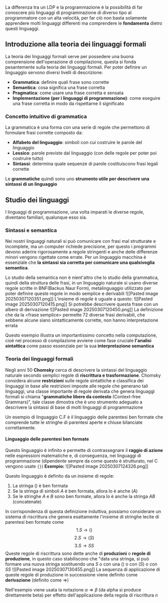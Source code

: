 La differenza tra un LDP e la programmazione è la possibilità di far conoscere più linguaggi di programmazione di diverso tipo al programmatore con un alta velocità, per far ciò non basta solamente apprendere molti linguaggi differenti ma comprendere le **fondamenta** dietro questi linguaggi.
## Introduzione alla teoria dei linguaggi formali
La teoria dei linguaggi formali serve per possedere una buona comprensione dell'operazione di compilazione, questa si fonda pesantemente sulla teoria dei linguaggi formali.
Per poter definire un linguaggio servono diversi livelli di descrizione:
- **Grammatica**: definire quali frase sono corrette 
- **Semantica**: cosa significa una frase corretta 
- **Pragmatica**: come usare una frase corretta e sensata
- **Implementazione (per i linguaggi di programmazione)**: come eseguire una frase corretta in modo da rispettarne il significato 
### Concetto intuitivo di grammatica
La grammatica è una forma con una serie di regole che permettono di formulare frasi corrette composto da:
- **Alfabeto del linguaggio**: simboli con cui costruire le parole del linguaggio
- **Lessico**: parole previste dal linguaggio (con delle regole per poter poi costruire tutto)
- **Sintassi**: determina quale sequenze di parole costituiscono frasi legali corrette 

Le **grammatiche** quindi sono uno **strumento utile per descrivere una sintassi di un linguaggio**
## Studio dei linguaggi
I linguaggi di programmazione, una volta imparati le diverse regole, diventano familiari, qualunque esso sia.
### Sintassi e semantica
Nei nostri linguaggi naturali si può comunicare con frasi mal strutturate e incomplete, ma un computer richiede precisione, per questo i programmi devono aderire rigorosamente a regole stringenti e anche delle differenze minori vengono rigettate come errate.
Per un linguaggio macchina è essenziale che **la sintassi sia corretta per comunicare una qualsivoglia semantica**.

Lo studio della semantica non è nient'altro che lo studio della grammatica, quindi della struttura delle frasi, in un linguaggio naturale si usano diverse regole scritte in BNF(Backus Naur Form), metalinguaggio utilizzato per poter definire queste regole in modo semplice e derivabili 
![[Pasted image 20250307120351.png]]
L'insieme di regole è uguale a questo:
![[Pasted image 20250307120415.png]]
Si potrebbe descrivere questa frase con un albero di derivazione
![[Pasted image 20250307120450.png]]
La definizione che da la \<frase semplice> permette 72 diverse frasi derivabili, che sebbene alcune siano sintatticamente corrette, non hanno interpretazione errata

Questo esempio illustra un importantissimo concetto nella computazione, cioè nel processo di compilazione avviene come fase cruciale **l'analisi sintattica** come passo essenziale per la sua **interpretazione semantica**
### Teoria dei linguaggi formali
Negli anni 50 **Chomsky** cerca di descrivere la sintassi del linguaggio naturale secondo semplici regole di **riscrittura e trasformazione**.
Chomsky considera alcune **restrizioni** sulle regole sintattiche e classifica dei linguaggi in base alle restrizioni imposte alle regole che generano tali linguaggi, una classe importante di regole derivata che genera linguaggi formali si chiama "**grammatiche libere da contesto** (Context-free Grammars)", tale classe dimostra che è uno strumento adeguato a descrivere la sintassi di base di molti linguaggi di programmazione

Un esempio di linguaggio C.F è il linguaggio delle parentesi ben formate che comprende tutte le stringhe di parentesi aperte e chiuse bilanciate correttamente.
#### Linguaggio delle parentesi ben formate
Questo linguaggio è infinito e permette di contrassegnare il **raggio di azione** nelle espressioni matematiche e, di conseguenza, nei linguaggi di programmazione (dipendente sempre da come questo è strutturato, nel C vengono usate `{}`)
**Esempio:**
![[Pasted image 20250307124326.png]]

Questo linguaggio è definito da un insieme di regole:
1. La stringa $()$ è ben formata
2. Se la stringa di simboli $A$ è ben formata, allora lo è anche $(A)$
3. Se le stringhe $A$ e $B$ sono ben formate, allora lo è anche la stringa $AB$ (concatenate)

In corrispondenza di questa definizione induttiva, possiamo considerare un sistema di riscrittura che genera esattamente l'insieme di stringhe lecite di parentesi ben formate come 
$$1. S \to ()$$
$$2. S \to (S)$$
$$3.S \to SS$$
Queste regole di riscrittura sono dette anche di **produzioni** o **regole di produzione**, in questo caso stabiliscono che "data una stringa, si può formare una nuova stringa sostituendo una $S$ o con una $()$ o con $(S)$ o con $SS$
![[Pasted image 20250307130455.png]]
La sequenza di applicazione di queste regole di produzione in successione viene definito come **derivazione** (definito come $\Rightarrow$) 

Nell'esempio viene usata la notazione $\alpha \Rightarrow \beta$ (da alpha si produce direttamente beta) per effetto dell'applicazione della regola di riscrittura $n$
